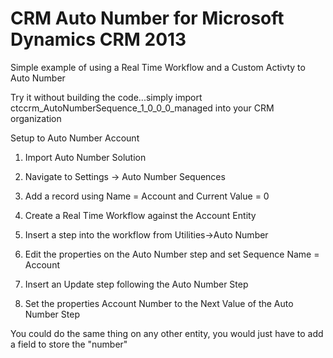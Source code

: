 CRM Auto Number for Microsoft Dynamics CRM 2013
=============

Simple example of using a Real Time Workflow and a Custom Activty to Auto Number


Try it without building the code...simply import ctccrm_AutoNumberSequence_1_0_0_0_managed into your CRM organization

Setup to Auto Number Account

1) Import Auto Number Solution

2) Navigate to Settings -> Auto Number Sequences

3) Add a record using Name = Account and Current Value = 0

4) Create a Real Time Workflow against the Account Entity

5) Insert a step into the workflow from Utilities->Auto Number

6) Edit the properties on the Auto Number step and set Sequence Name = Account

7) Insert an Update step following the Auto Number Step

8) Set the properties Account Number to the Next Value of the Auto Number Step 



You could do the same thing on any other entity, you would just have to add a field to store the "number"
